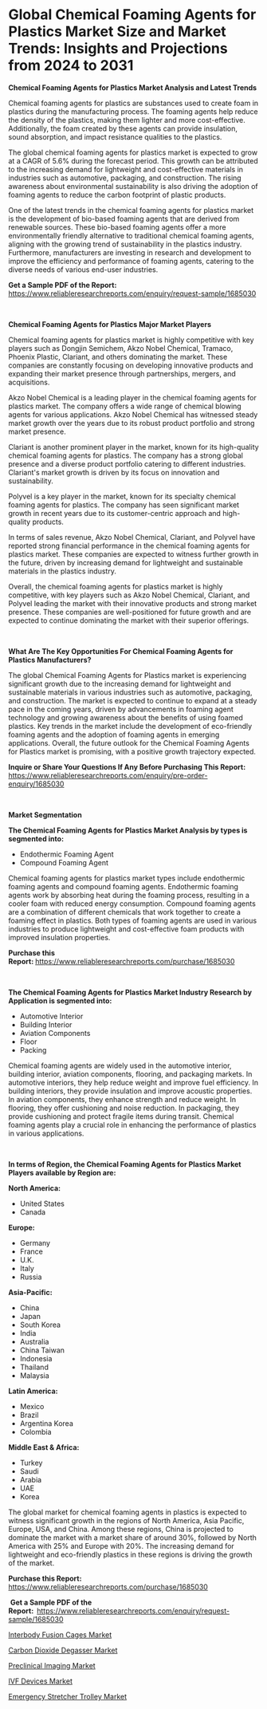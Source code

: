 <p><h1>Global Chemical Foaming Agents for Plastics Market Size and Market Trends: Insights and Projections from 2024 to 2031</h1></p><p><strong>Chemical Foaming Agents for Plastics Market Analysis and Latest Trends</strong></p>
<p><p>Chemical foaming agents for plastics are substances used to create foam in plastics during the manufacturing process. The foaming agents help reduce the density of the plastics, making them lighter and more cost-effective. Additionally, the foam created by these agents can provide insulation, sound absorption, and impact resistance qualities to the plastics.</p><p>The global chemical foaming agents for plastics market is expected to grow at a CAGR of 5.6% during the forecast period. This growth can be attributed to the increasing demand for lightweight and cost-effective materials in industries such as automotive, packaging, and construction. The rising awareness about environmental sustainability is also driving the adoption of foaming agents to reduce the carbon footprint of plastic products.</p><p>One of the latest trends in the chemical foaming agents for plastics market is the development of bio-based foaming agents that are derived from renewable sources. These bio-based foaming agents offer a more environmentally friendly alternative to traditional chemical foaming agents, aligning with the growing trend of sustainability in the plastics industry. Furthermore, manufacturers are investing in research and development to improve the efficiency and performance of foaming agents, catering to the diverse needs of various end-user industries.</p></p>
<p><strong>Get a Sample PDF of the Report:&nbsp;</strong> <a href="https://www.reliableresearchreports.com/enquiry/request-sample/1685030">https://www.reliableresearchreports.com/enquiry/request-sample/1685030</a></p>
<p>&nbsp;</p>
<p><strong>Chemical Foaming Agents for Plastics Major Market Players</strong></p>
<p><p>Chemical foaming agents for plastics market is highly competitive with key players such as Dongjin Semichem, Akzo Nobel Chemical, Tramaco, Phoenix Plastic, Clariant, and others dominating the market. These companies are constantly focusing on developing innovative products and expanding their market presence through partnerships, mergers, and acquisitions.</p><p>Akzo Nobel Chemical is a leading player in the chemical foaming agents for plastics market. The company offers a wide range of chemical blowing agents for various applications. Akzo Nobel Chemical has witnessed steady market growth over the years due to its robust product portfolio and strong market presence.</p><p>Clariant is another prominent player in the market, known for its high-quality chemical foaming agents for plastics. The company has a strong global presence and a diverse product portfolio catering to different industries. Clariant's market growth is driven by its focus on innovation and sustainability.</p><p>Polyvel is a key player in the market, known for its specialty chemical foaming agents for plastics. The company has seen significant market growth in recent years due to its customer-centric approach and high-quality products.</p><p>In terms of sales revenue, Akzo Nobel Chemical, Clariant, and Polyvel have reported strong financial performance in the chemical foaming agents for plastics market. These companies are expected to witness further growth in the future, driven by increasing demand for lightweight and sustainable materials in the plastics industry.</p><p>Overall, the chemical foaming agents for plastics market is highly competitive, with key players such as Akzo Nobel Chemical, Clariant, and Polyvel leading the market with their innovative products and strong market presence. These companies are well-positioned for future growth and are expected to continue dominating the market with their superior offerings.</p></p>
<p>&nbsp;</p>
<p><strong>What Are The Key Opportunities For Chemical Foaming Agents for Plastics Manufacturers?</strong></p>
<p><p>The global Chemical Foaming Agents for Plastics market is experiencing significant growth due to the increasing demand for lightweight and sustainable materials in various industries such as automotive, packaging, and construction. The market is expected to continue to expand at a steady pace in the coming years, driven by advancements in foaming agent technology and growing awareness about the benefits of using foamed plastics. Key trends in the market include the development of eco-friendly foaming agents and the adoption of foaming agents in emerging applications. Overall, the future outlook for the Chemical Foaming Agents for Plastics market is promising, with a positive growth trajectory expected.</p></p>
<p><strong>Inquire or Share Your Questions If Any Before Purchasing This Report:</strong> <a href="https://www.reliableresearchreports.com/enquiry/pre-order-enquiry/1685030">https://www.reliableresearchreports.com/enquiry/pre-order-enquiry/1685030</a></p>
<p>&nbsp;</p>
<p><strong>Market Segmentation</strong></p>
<p><strong>The Chemical Foaming Agents for Plastics Market Analysis by types is segmented into:</strong></p>
<p><ul><li>Endothermic Foaming Agent</li><li>Compound Foaming Agent</li></ul></p>
<p><p>Chemical foaming agents for plastics market types include endothermic foaming agents and compound foaming agents. Endothermic foaming agents work by absorbing heat during the foaming process, resulting in a cooler foam with reduced energy consumption. Compound foaming agents are a combination of different chemicals that work together to create a foaming effect in plastics. Both types of foaming agents are used in various industries to produce lightweight and cost-effective foam products with improved insulation properties.</p></p>
<p><strong>Purchase this Report:&nbsp;</strong><a href="https://www.reliableresearchreports.com/purchase/1685030">https://www.reliableresearchreports.com/purchase/1685030</a></p>
<p>&nbsp;</p>
<p><strong>The Chemical Foaming Agents for Plastics Market Industry Research by Application is segmented into:</strong></p>
<p><ul><li>Automotive Interior</li><li>Building Interior</li><li>Aviation Components</li><li>Floor</li><li>Packing</li></ul></p>
<p><p>Chemical foaming agents are widely used in the automotive interior, building interior, aviation components, flooring, and packaging markets. In automotive interiors, they help reduce weight and improve fuel efficiency. In building interiors, they provide insulation and improve acoustic properties. In aviation components, they enhance strength and reduce weight. In flooring, they offer cushioning and noise reduction. In packaging, they provide cushioning and protect fragile items during transit. Chemical foaming agents play a crucial role in enhancing the performance of plastics in various applications.</p></p>
<p>&nbsp;</p>
<p><strong>In terms of Region, the Chemical Foaming Agents for Plastics Market Players available by Region are:</strong></p>
<p>
    <p> <strong> North America: </strong>
        <ul>
            <li>United States</li>
            <li>Canada</li>
        </ul>
        </p> 
    <p> <strong> Europe: </strong>
        <ul>
            <li>Germany</li>
            <li>France</li>
            <li>U.K.</li>
            <li>Italy</li>
            <li>Russia</li>
        </ul>
        </p> 
    <p> <strong> Asia-Pacific: </strong>
        <ul>
            <li>China</li>
            <li>Japan</li>
            <li>South Korea</li>
            <li>India</li>
            <li>Australia</li>
            <li>China Taiwan</li>
            <li>Indonesia</li>
            <li>Thailand</li>
            <li>Malaysia</li>
        </ul>
        </p> 
    <p> <strong> Latin America: </strong>
        <ul>
            <li>Mexico</li>
            <li>Brazil</li>
            <li>Argentina Korea</li>
            <li>Colombia</li>
        </ul>
        </p> 
    <p> <strong> Middle East & Africa: </strong>
        <ul>
            <li>Turkey</li>
            <li>Saudi</li>
            <li>Arabia</li>
            <li>UAE</li>
            <li>Korea</li>
        </ul>
    </p>
    </p>
<p><p>The global market for chemical foaming agents in plastics is expected to witness significant growth in the regions of North America, Asia Pacific, Europe, USA, and China. Among these regions, China is projected to dominate the market with a market share of around 30%, followed by North America with 25% and Europe with 20%. The increasing demand for lightweight and eco-friendly plastics in these regions is driving the growth of the market.</p></p>
<p><strong>Purchase this Report: </strong><a href="https://www.reliableresearchreports.com/purchase/1685030">https://www.reliableresearchreports.com/purchase/1685030</a></p>
<p>&nbsp;<strong>Get a Sample PDF of the Report:&nbsp;&nbsp;</strong><a href="https://www.reliableresearchreports.com/enquiry/request-sample/1685030">https://www.reliableresearchreports.com/enquiry/request-sample/1685030</a></p>
<p><strong></strong></p>
<p><p><a href="https://medium.com/@carolynfuller1997/interbody-fusion-cages-market-exploring-market-share-market-trends-and-future-growth-dd89284ef769">Interbody Fusion Cages Market</a></p><p><a href="https://github.com/jodemen/Market-Research-Report-List-1/blob/main/carbon-dioxide-degasser-market.md">Carbon Dioxide Degasser Market</a></p><p><a href="https://medium.com/@dinafritsch/preclinical-imaging-market-the-key-to-successful-business-strategy-forecast-till-2031-125c531716f3">Preclinical Imaging Market</a></p><p><a href="https://medium.com/@dinafritsch/ivf-devices-market-size-and-market-trends-complete-industry-overview-2024-to-2031-55a1af388441">IVF Devices Market</a></p><p><a href="https://medium.com/@seanhunt765/emergency-stretcher-trolley-market-analysis-its-cagr-market-segmentation-and-global-industry-2f61f289dccc">Emergency Stretcher Trolley Market</a></p></p>
